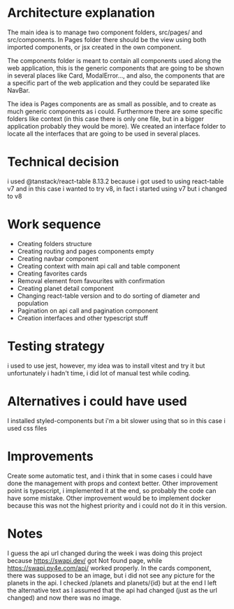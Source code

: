 # Architecture explanation
The main idea is to manage two component folders, src/pages/ and src/components. In Pages folder there should be the view using both imported components, or jsx created in the own component.

The components folder is meant to contain all components used along the web application, this is the generic components that are going to be shown in several places like Card, ModalError..., and also, the components that are a specific part of the web application and they could be separated like NavBar.

The idea is Pages components are as small as possible, and to create as much generic components as i could.
Furthermore there are some specific folders like context (in this case there is only one file, but in a bigger application probably they would be more).
We created an interface folder to locate all the interfaces that are going to be used in several places.

# Technical decision
i used @tanstack/react-table 8.13.2 because i got used to using react-table v7 and in this case i wanted to try v8, in fact i started using v7 but i changed to v8

# Work sequence
  * Creating folders structure
  * Creating routing and pages components empty
  * Creating navbar component
  * Creating context with main api call and table component
  * Creating favorites cards 
  * Removal element from favourites with confirmation 
  * Creating planet detail component 
  * Changing react-table version and to do sorting of diameter and population
  * Pagination on api call and pagination component
  * Creation interfaces and other typescript stuff

# Testing strategy
i used to use jest, however, my idea was to install vitest and try it but unfortunately i hadn't time, i did lot of manual test while coding.

# Alternatives i could have used
I installed styled-components but i'm a bit slower using that so in this case i used css files

# Improvements
Create some automatic test, and i think that in some cases i could have done the management with props and context better. Other improvement point is typescript, i implemented it at the end, so probably the code can have some mistake.
Other improvement would be to implement docker because this was not the highest priority and i could not do it in this version.

# Notes
I guess the api url changed during the week i was doing this project because https://swapi.dev/ got Not found page, while https://swapi.py4e.com/api/ worked properly.
In the cards component, there was supposed to be an image, but i did not see any picture for the planets in the api. I checked /planets and planets/{id} but at the end I left the alternative text as I assumed that the api had changed (just as the url changed) and now there was no image.



